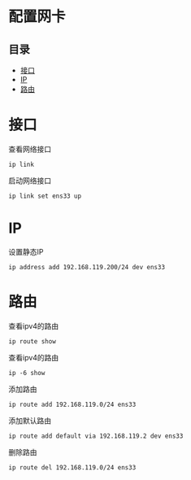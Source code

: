 # 配置网卡

## 目录

-   [接口](#接口)
-   [IP](#IP)
-   [路由](#路由)

# 接口

查看网络接口

```纯文本
ip link
```

启动网络接口

```纯文本
ip link set ens33 up
```

# IP

设置静态IP

```纯文本
ip address add 192.168.119.200/24 dev ens33
```

# 路由

查看ipv4的路由

```纯文本
ip route show
```

查看ipv4的路由

```纯文本
ip -6 show
```

添加路由

```纯文本
ip route add 192.168.119.0/24 ens33
```

添加默认路由

```纯文本
ip route add default via 192.168.119.2 dev ens33
```

删除路由

```纯文本
ip route del 192.168.119.0/24 ens33
```
